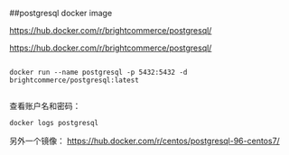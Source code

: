 ##postgresql  docker image

https://hub.docker.com/r/brightcommerce/postgresql/




https://hub.docker.com/r/brightcommerce/postgresql/


```

docker run --name postgresql -p 5432:5432 -d brightcommerce/postgresql:latest


```


查看账户名和密码：
```
docker logs postgresql

```



另外一个镜像：
https://hub.docker.com/r/centos/postgresql-96-centos7/
